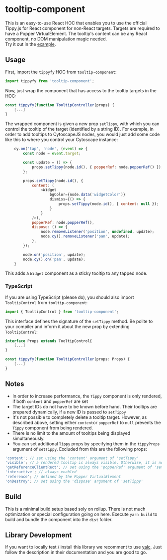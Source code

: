 # tooltip-component

This is an easy-to-use React HOC that enables you to use the official Tippy.js for React component for non-React targets. Targets are required to have a Popper VirtualElement. The tooltip's content can be any React component, no DOM manipulation magic needed.  
Try it out in the [example](https://fraunhofer-iem.github.io/tooltip-component/).

## Usage

First, import the `tippyfy` HOC from `tooltip-component`:

```js
import tippyfy from 'tooltip-component';
```

Now, just wrap the component that has access to the tooltip targets in the HOC:

```js
const tippyfy(function TooltipController(props) {
    [...]
}
```

The wrapped component is given a new prop `setTippy`, with which you can control the tooltip of the target (identified by a string ID). For example, in order to add tooltips to CytoscapeJS nodes, you would just add some code like this to where you control your Cytoscape instance:

```js
    cy.on('tap', 'node', (event) => {
        const node = event.target;

        const update = () => {
            props.setTippy(node.id(), { popperRef: node.popperRef() });
        };

        props.setTippy(node.id(), {
            content: (
                <Widget
                    bgColor={node.data('widgetColor')}
                    dismiss={() => {
                        props.setTippy(node.id(), { content: null });
                    }
                }
            />),
            popperRef: node.popperRef(),
            dispose: () => {
                node.removeListener('position', undefined, update);
                node.cy().removeListener('pan', update);
            },
        });

        node.on('position', update);
        node.cy().on('pan', update);
    }
```

This adds a `Widget` component as a sticky tooltip to any tapped node.

### TypeScript

If you are using TypeScript (please do), you should also import `TooltipControl` from `tooltip-component`:

```js
import { TooltipControl } from 'tooltip-component';
```

This interface defines the signature of the `setTippy` method. Be polite to your compiler and inform it about the new prop by extending `TooltipControl`:

```ts
interface Props extends TooltipControl{
    [...]
}

const tippyfy(function TooltipController(props: Props) {
    [...]
}
```

## Notes

- In order to increase performance, the `Tippy` component is only rendered, if both `content` and `popperRef` are set
- The target IDs do not have to be known before hand. Their tooltips are prepared dynamically, if a new ID is passed to `setTippy`
- It's not possible to completely delete a tooltip target. However, as described above, setting either `content`or `popperRef` to `null` prevents the `Tippy` component from being rendered.
- There is no limit to the amount of tooltips being displayed simultaneously.
- You can set additional `Tippy` props by specifying them in the `tippyProps` argument of `setTippy`. Excluded from this are the following props:

```js
'content'; // set using the 'content' argument of 'setTippy'
'visible'; // a rendered tooltip is always visible. Otherwise, it is not rendered
'getReferenceClientRect'; // set using the 'popperRef' argument of 'setTippy'
'interactive'; // always enabled
'reference'; // defined by the Popper VirtualElement
'onDestroy'; // set using the 'dispose' argument of 'setTippy'
```

## Build

This is a minimal build setup based soly on rollup. There is not much optimization or special configuration going on here. Execute `yarn build` to build and bundle the component into the `dist` folder.

## Library Development

If you want to locally test / install this library we recomment to use [yalc](https://github.com/wclr/yalc). Just follow the description in their documentation and you are good to go.

```

```
